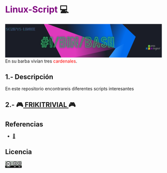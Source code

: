 # <span style="color: purple"> Linux-Script</span> 💻
![logoLinux](https://github.com/anasalasro/Linux-Script/blob/main/ImagenesLinux/logoLinux4.png)
En su barba vivían tres <span style='color:red;'>cardenales</span>.
## 1.- Descripción

En este repositorio encontrareis diferentes scripts interesantes

## 2.- 🎮[ FRIKITRIVIAL ](https://github.com/anasalasro/Linux-Script/blob/main/frikitrivial.md)🎮

## Referencias

- [ :open_file_folder: ](https://jesusfernandeztoledo.com/introduccion-a-shell-script-relacion-1-ejercicios-resueltos/)  

## Licencia

![Licencia](https://github.com/anasalasro/Linux-Script/blob/main/ImagenesLinux/licencia.png)  
